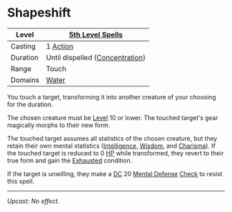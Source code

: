 # Shapeshift

| Level    | [5th Level Spells](5th%20Level%20Spells.md)                               |
| -------- | ------------------------------------------------------------------------- |
| Casting  | 1 [Action](../../../../Game%20Procedures/Core%20Procedures/Action.md)                       |
| Duration | Until dispelled ([Concentration](../../Concentration.md)) |
| Range    | Touch                                                                     |
| Domains  | [Water](../../Spell%20Domains/Water.md)                                |

You touch a target, transforming it into another creature of your choosing for the duration.

The chosen creature must be [Level](../../../../Player%20Characters/Derived%20Statistics/Level.md) 10 or lower. The touched target's gear magically morphs to their new form.

The touched target assumes all statistics of the chosen creature, but they retain their own mental statistics ([Intelligence](../../../../Player%20Characters/The%20Ability%20Scores/Intelligence.md), [Wisdom](../../../../Player%20Characters/The%20Ability%20Scores/Wisdom.md), and [Charisma](../../../../Player%20Characters/The%20Ability%20Scores/Charisma.md)). If the touched target is reduced to 0 [HP](../../../../Player%20Characters/Derived%20Statistics/Health%20Points.md) while transformed, they revert to their true form and gain the [Exhausted](../../../../Game%20Procedures/Conditions/Exhausted.md) condition.

If the target is unwilling, they make a [DC](../../../../Game%20Procedures/Core%20Procedures/DC.md) 20 [Mental Defense](../../../../Player%20Characters/Derived%20Statistics/Mental%20Defense.md) [Check](../../../../Game%20Procedures/Core%20Procedures/Check.md) to resist this spell.

---
*Upcast: No effect.*
